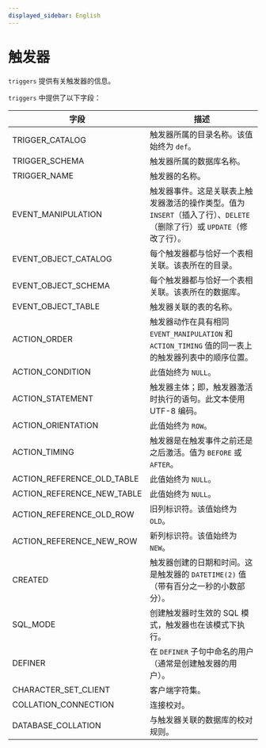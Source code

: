 ```yaml
---
displayed_sidebar: English
---
```


# 触发器

`triggers` 提供有关触发器的信息。

`triggers` 中提供了以下字段：

|**字段**|**描述**|
|---|---|
|TRIGGER_CATALOG|触发器所属的目录名称。该值始终为 `def`。|
|TRIGGER_SCHEMA|触发器所属的数据库名称。|
|TRIGGER_NAME|触发器的名称。|
|EVENT_MANIPULATION|触发器事件。这是关联表上触发器激活的操作类型。值为 `INSERT`（插入了行）、`DELETE`（删除了行）或 `UPDATE`（修改了行）。|
|EVENT_OBJECT_CATALOG|每个触发器都与恰好一个表相关联。该表所在的目录。|
|EVENT_OBJECT_SCHEMA|每个触发器都与恰好一个表相关联。该表所在的数据库。|
|EVENT_OBJECT_TABLE|触发器关联的表的名称。|
|ACTION_ORDER|触发器动作在具有相同 `EVENT_MANIPULATION` 和 `ACTION_TIMING` 值的同一表上的触发器列表中的顺序位置。|
|ACTION_CONDITION|此值始终为 `NULL`。|
|ACTION_STATEMENT|触发器主体；即，触发器激活时执行的语句。此文本使用 UTF-8 编码。|
|ACTION_ORIENTATION|此值始终为 `ROW`。|
|ACTION_TIMING|触发器是在触发事件之前还是之后激活。值为 `BEFORE` 或 `AFTER`。|
|ACTION_REFERENCE_OLD_TABLE|此值始终为 `NULL`。|
|ACTION_REFERENCE_NEW_TABLE|此值始终为 `NULL`。|
|ACTION_REFERENCE_OLD_ROW|旧列标识符。该值始终为 `OLD`。|
|ACTION_REFERENCE_NEW_ROW|新列标识符。该值始终为 `NEW`。|
|CREATED|触发器创建的日期和时间。这是触发器的 `DATETIME(2)` 值（带有百分之一秒的小数部分）。|
|SQL_MODE|创建触发器时生效的 SQL 模式，触发器也在该模式下执行。|
|DEFINER|在 `DEFINER` 子句中命名的用户（通常是创建触发器的用户）。|
|CHARACTER_SET_CLIENT|客户端字符集。|
|COLLATION_CONNECTION|连接校对。|
|DATABASE_COLLATION|与触发器关联的数据库的校对规则。|